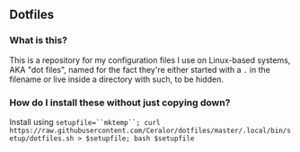## Dotfiles
### What is this?
This is a repository for my configuration files I use on Linux-based systems, AKA "dot files", named for the fact they're either started with a `.` in the filename or live inside a directory with such, to be hidden.

### How do I install these without just copying down?

Install using `setupfile=``mktemp``; curl https://raw.githubusercontent.com/Ceralor/dotfiles/master/.local/bin/setup/dotfiles.sh > $setupfile; bash $setupfile`
